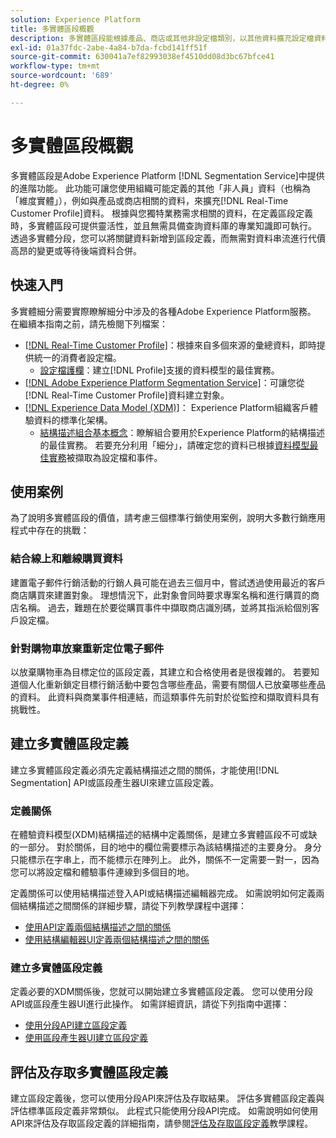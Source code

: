 ```yaml
---
solution: Experience Platform
title: 多實體區段概觀
description: 多實體區段能根據產品、商店或其他非設定檔類別，以其他資料擴充設定檔資料。 連線後，其他類別的資料將變得可用，就好像它們是設定檔結構描述的原生資料。
exl-id: 01a37fdc-2abe-4a84-b7da-fcbd141ff51f
source-git-commit: 630041a7ef82993038ef4510dd08d3bc67bfce41
workflow-type: tm+mt
source-wordcount: '689'
ht-degree: 0%

---
```


# 多實體區段概觀

多實體區段是Adobe Experience Platform [!DNL Segmentation Service]中提供的進階功能。 此功能可讓您使用組織可能定義的其他「非人員」資料（也稱為「維度實體」），例如與產品或商店相關的資料，來擴充[!DNL Real-Time Customer Profile]資料。 根據與您獨特業務需求相關的資料，在定義區段定義時，多實體區段可提供靈活性，並且無需具備查詢資料庫的專業知識即可執行。 透過多實體分段，您可以將關鍵資料新增到區段定義，而無需對資料串流進行代價高昂的變更或等待後端資料合併。

## 快速入門

多實體細分需要實際瞭解細分中涉及的各種Adobe Experience Platform服務。 在繼續本指南之前，請先檢閱下列檔案：

* [[!DNL Real-Time Customer Profile]](../../profile/home.md)：根據來自多個來源的彙總資料，即時提供統一的消費者設定檔。
   * [設定檔護欄](../../profile/guardrails.md)：建立[!DNL Profile]支援的資料模型的最佳實務。
* [[!DNL Adobe Experience Platform Segmentation Service]](../home.md)：可讓您從[!DNL Real-Time Customer Profile]資料建立對象。
* [[!DNL Experience Data Model (XDM)]](../../xdm/home.md)： Experience Platform組織客戶體驗資料的標準化架構。
   * [結構描述組合基本概念](../../xdm/schema/composition.md#union)：瞭解組合要用於Experience Platform的結構描述的最佳實務。 若要充分利用「細分」，請確定您的資料已根據[資料模型最佳實務](../../xdm/schema/best-practices.md)被擷取為設定檔和事件。

## 使用案例

為了說明多實體區段的價值，請考慮三個標準行銷使用案例，說明大多數行銷應用程式中存在的挑戰：

### 結合線上和離線購買資料

建置電子郵件行銷活動的行銷人員可能在過去三個月中，嘗試透過使用最近的客戶商店購買來建置對象。 理想情況下，此對象會同時要求專案名稱和進行購買的商店名稱。 過去，難題在於要從購買事件中擷取商店識別碼，並將其指派給個別客戶設定檔。

### 針對購物車放棄重新定位電子郵件

以放棄購物車為目標定位的區段定義，其建立和合格使用者是很複雜的。 若要知道個人化重新鎖定目標行銷活動中要包含哪些產品，需要有關個人已放棄哪些產品的資料。 此資料與商業事件相連結，而這類事件先前對於從監控和擷取資料具有挑戰性。

## 建立多實體區段定義

建立多實體區段定義必須先定義結構描述之間的關係，才能使用[!DNL Segmentation] API或區段產生器UI來建立區段定義。

### 定義關係

在體驗資料模型(XDM)結構描述的結構中定義關係，是建立多實體區段不可或缺的一部分。 對於關係，目的地中的欄位需要標示為該結構描述的主要身分。 身分只能標示在字串上，而不能標示在陣列上。 此外，關係不一定需要一對一，因為您可以將設定檔和體驗事件連線到多個目的地。

定義關係可以使用結構描述登入API或結構描述編輯器完成。 如需說明如何定義兩個結構描述之間關係的詳細步驟，請從下列教學課程中選擇：

* [使用API定義兩個結構描述之間的關係](../../xdm/tutorials/relationship-api.md)
* [使用結構編輯器UI定義兩個結構描述之間的關係](../../xdm/tutorials/relationship-ui.md)

### 建立多實體區段定義

定義必要的XDM關係後，您就可以開始建立多實體區段定義。 您可以使用分段API或區段產生器UI進行此操作。 如需詳細資訊，請從下列指南中選擇：

* [使用分段API建立區段定義](./create-a-segment.md)
* [使用區段產生器UI建立區段定義](../ui/overview.md)

## 評估及存取多實體區段定義

建立區段定義後，您可以使用分段API來評估及存取結果。 評估多實體區段定義與評估標準區段定義非常類似。 此程式只能使用分段API完成。 如需說明如何使用API來評估及存取區段定義的詳細指南，請參閱[評估及存取區段定義](./evaluate-a-segment.md)教學課程。
